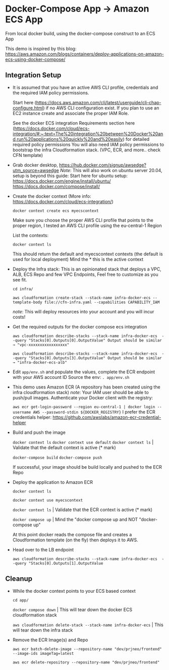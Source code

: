 # Docker-Compose App → Amazon ECS App

From local docker build, using the docker-compose construct to an ECS App 

This demo is inspired by this blog: https://aws.amazon.com/blogs/containers/deploy-applications-on-amazon-ecs-using-docker-compose/

## Integration Setup


 * It is assumed that you have an active AWS CLI profile, credentials and the required IAM policy permissions.
    
    Start here (https://docs.aws.amazon.com/cli/latest/userguide/cli-chap-configure.html) if no AWS CLI configuration exist.
    If you plan to use an EC2 instance create and associate the proper IAM Role.
    
    See the docker ECS integration Requirements section here (https://docs.docker.com/cloud/ecs-integration/#:~:text=The%20integration%20between%20Docker%20and,run%20applications%20quickly%20and%20easily) for detailed required policy permissions
    You will also need IAM policy permissions to bootstrap the infra Cloudformation stack. (VPC, ECR, and more.. check CFN template)
    
 * Grab docker desktop, https://hub.docker.com/signup/awsedge?utm_source=awsedge
    *Note*: This will also work on ubuntu server 20.04, setup is beyond this guide:
     Start here for ubuntu setup:
       https://docs.docker.com/engine/install/ubuntu/
       https://docs.docker.com/compose/install/

 *  Create the docker context (More info: https://docs.docker.com/cloud/ecs-integration/)

    `docker context create ecs myecscontext`
    
    Make sure you choose the proper AWS CLI profile that points to the proper region, I tested an AWS CLI profile using the eu-central-1 Region

    List the contexts:

    `docker context ls`

    This should return the default and myecscontext contexts (the default is used for local deployment)
    Mind the * this is the active context

 * Deploy the Infra stack: This is an opinionated stack that deploys a VPC, ALB, ECS Repo and few VPC Endpoints, Feel free to customize as you see fit.
    
    `cd infra/`

    `aws cloudformation create-stack --stack-name infra-docker-ecs --template-body file://cfn-infra.yaml --capabilities CAPABILITY_IAM`

    *note*: This will deploy resources into your account and you will incur costs!
    
 * Get the required outputs for the docker compose ecs integration
    
    `aws cloudformation describe-stacks --stack-name infra-docker-ecs  --query "Stacks[0].Outputs[0].OutputValue"
    Output should be similar  → "vpc-xxxxxxxxxxxxxxxxx"`

    `aws cloudformation describe-stacks --stack-name infra-docker-ecs  --query "Stacks[0].Outputs[3].OutputValue"
    Output should be similar  → "infra-docker-ecs-alb"`

    
 * Edit `app/env.sh` and populate the values, complete the ECR endpoint with your AWS account ID
   Source the env: `. app/env.sh`
    
 * This demo uses Amazon ECR (A repository has been created using the infra cloudformation stack)
    *note*: Your IAM user should be able to push/pull images.
    Authenticate your Docker client with the registry: 

    `aws ecr get-login-password --region eu-central-1 | docker login --username AWS --password-stdin
    ${DOCKER_REGISTRY}`
    I prefer the ECR credentials helper: https://github.com/awslabs/amazon-ecr-credential-helper

 * Build and push the image

   `docker context ls`
   `docker context use default`
   `docker context ls`  | Validate that the default context is active (* mark)

   `docker-compose build`
   `docker-compose push`

   If successful, your image should be build locally and pushed to the ECR Repo

 * Deploy the application to Amazon ECR

   `docker context ls`

   `docker context use myecscontext`

   `docker context ls` | Validate that the ECR context is active (* mark)

   `docker compose up`  | Mind the "docker compose up and NOT "docker-compose up"

   At this point docker reads the compose file and creates a Cloudformation template (on the fly) then deploys it to AWS.

 * Head over to the LB endpoint

   `aws cloudformation describe-stacks --stack-name infra-docker-ecs  --query "Stacks[0].Outputs[1].OutputValue`


## Cleanup


 * While the docker context points to your ECS based context

    `cd app/ `

    `docker compose down` | This will tear down the docker ECS cloudformation stack

    `aws cloudformation delete-stack --stack-name infra-docker-ecs` | This will tear down the infra stack

           
 * Remove the ECR Image(s) and Repo

    `aws ecr batch-delete-image --repository-name "dev/prjneo/frontend" --image-ids imageTag=latest`

    `aws ecr delete-repository --repository-name "dev/prjneo/frontend"`


